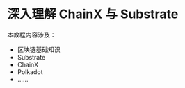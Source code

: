 深入理解 ChainX 与 Substrate
============================

本教程内容涉及：

- 区块链基础知识
- Substrate
- ChainX
- Polkadot
- ......
